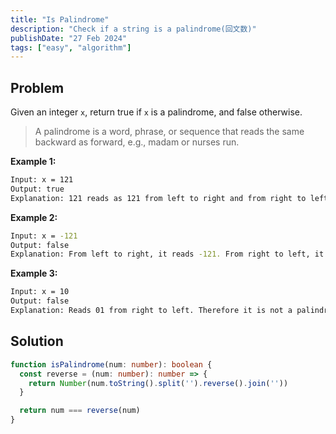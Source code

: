 ```yaml
---
title: "Is Palindrome"
description: "Check if a string is a palindrome(回文数)"
publishDate: "27 Feb 2024"
tags: ["easy", "algorithm"]
---
```


## Problem

Given an integer `x`, return true if `x` is a palindrome, and false otherwise.

> A palindrome is a word, phrase, or sequence that reads the same backward as forward, e.g., madam or nurses run.

**Example 1:**

```bash
Input: x = 121
Output: true
Explanation: 121 reads as 121 from left to right and from right to left.
```

**Example 2:**

```bash
Input: x = -121
Output: false
Explanation: From left to right, it reads -121. From right to left, it becomes 121-. Therefore it is not a palindrome.
```

**Example 3:**

```bash
Input: x = 10
Output: false
Explanation: Reads 01 from right to left. Therefore it is not a palindrome.
```

## Solution

```ts
function isPalindrome(num: number): boolean {
  const reverse = (num: number): number => {
    return Number(num.toString().split('').reverse().join(''))
  }

  return num === reverse(num)
}
```
